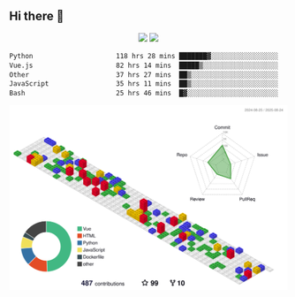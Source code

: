 ## Hi there 👋
<div align="center">
<span>  </span>
<img height="170px" src="https://github-readme-stats.vercel.app/api?username=bigQY&show_icons=true&count_private==true&v=3" /><span>        </span><img height="170px" src="https://github-readme-stats.vercel.app/api/top-langs/?username=bigQY&layout=compact&langs_count=8&hide=html&v=3" />
<span>  </span>
</div>
<div align="center">

<!--START_SECTION:waka-->

```txt
Python                     118 hrs 28 mins ███████▓░░░░░░░░░░░░░░░░░   30.27 %
Vue.js                     82 hrs 14 mins  █████▒░░░░░░░░░░░░░░░░░░░   21.01 %
Other                      37 hrs 27 mins  ██▒░░░░░░░░░░░░░░░░░░░░░░   09.57 %
JavaScript                 35 hrs 11 mins  ██▒░░░░░░░░░░░░░░░░░░░░░░   08.99 %
Bash                       25 hrs 46 mins  █▓░░░░░░░░░░░░░░░░░░░░░░░   06.58 %
```

<!--END_SECTION:waka-->
</div>

![](./profile-3d-contrib/profile-gitblock.svg)
